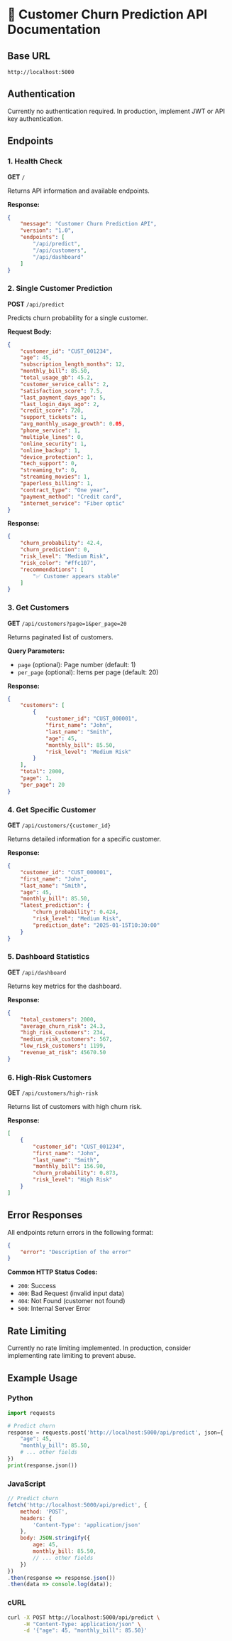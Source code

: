 # 🔌 Customer Churn Prediction API Documentation

## Base URL
```
http://localhost:5000
```

## Authentication
Currently no authentication required. In production, implement JWT or API key authentication.

## Endpoints

### 1. Health Check
**GET** `/`

Returns API information and available endpoints.

**Response:**
```json
{
    "message": "Customer Churn Prediction API",
    "version": "1.0",
    "endpoints": [
        "/api/predict",
        "/api/customers", 
        "/api/dashboard"
    ]
}
```

### 2. Single Customer Prediction
**POST** `/api/predict`

Predicts churn probability for a single customer.

**Request Body:**
```json
{
    "customer_id": "CUST_001234",
    "age": 45,
    "subscription_length_months": 12,
    "monthly_bill": 85.50,
    "total_usage_gb": 45.2,
    "customer_service_calls": 2,
    "satisfaction_score": 7.5,
    "last_payment_days_ago": 5,
    "last_login_days_ago": 2,
    "credit_score": 720,
    "support_tickets": 1,
    "avg_monthly_usage_growth": 0.05,
    "phone_service": 1,
    "multiple_lines": 0,
    "online_security": 1,
    "online_backup": 1,
    "device_protection": 1,
    "tech_support": 0,
    "streaming_tv": 0,
    "streaming_movies": 1,
    "paperless_billing": 1,
    "contract_type": "One year",
    "payment_method": "Credit card",
    "internet_service": "Fiber optic"
}
```

**Response:**
```json
{
    "churn_probability": 42.4,
    "churn_prediction": 0,
    "risk_level": "Medium Risk",
    "risk_color": "#ffc107",
    "recommendations": [
        "✅ Customer appears stable"
    ]
}
```

### 3. Get Customers
**GET** `/api/customers?page=1&per_page=20`

Returns paginated list of customers.

**Query Parameters:**
- `page` (optional): Page number (default: 1)
- `per_page` (optional): Items per page (default: 20)

**Response:**
```json
{
    "customers": [
        {
            "customer_id": "CUST_000001",
            "first_name": "John",
            "last_name": "Smith",
            "age": 45,
            "monthly_bill": 85.50,
            "risk_level": "Medium Risk"
        }
    ],
    "total": 2000,
    "page": 1,
    "per_page": 20
}
```

### 4. Get Specific Customer
**GET** `/api/customers/{customer_id}`

Returns detailed information for a specific customer.

**Response:**
```json
{
    "customer_id": "CUST_000001",
    "first_name": "John",
    "last_name": "Smith",
    "age": 45,
    "monthly_bill": 85.50,
    "latest_prediction": {
        "churn_probability": 0.424,
        "risk_level": "Medium Risk",
        "prediction_date": "2025-01-15T10:30:00"
    }
}
```

### 5. Dashboard Statistics
**GET** `/api/dashboard`

Returns key metrics for the dashboard.

**Response:**
```json
{
    "total_customers": 2000,
    "average_churn_risk": 24.3,
    "high_risk_customers": 234,
    "medium_risk_customers": 567,
    "low_risk_customers": 1199,
    "revenue_at_risk": 45670.50
}
```

### 6. High-Risk Customers
**GET** `/api/customers/high-risk`

Returns list of customers with high churn risk.

**Response:**
```json
[
    {
        "customer_id": "CUST_001234",
        "first_name": "John",
        "last_name": "Smith",
        "monthly_bill": 156.90,
        "churn_probability": 0.873,
        "risk_level": "High Risk"
    }
]
```

## Error Responses

All endpoints return errors in the following format:

```json
{
    "error": "Description of the error"
}
```

**Common HTTP Status Codes:**
- `200`: Success
- `400`: Bad Request (invalid input data)
- `404`: Not Found (customer not found)
- `500`: Internal Server Error

## Rate Limiting
Currently no rate limiting implemented. In production, consider implementing rate limiting to prevent abuse.

## Example Usage

### Python
```python
import requests

# Predict churn
response = requests.post('http://localhost:5000/api/predict', json={
    "age": 45,
    "monthly_bill": 85.50,
    # ... other fields
})
print(response.json())
```

### JavaScript
```javascript
// Predict churn
fetch('http://localhost:5000/api/predict', {
    method: 'POST',
    headers: {
        'Content-Type': 'application/json'
    },
    body: JSON.stringify({
        age: 45,
        monthly_bill: 85.50,
        // ... other fields
    })
})
.then(response => response.json())
.then(data => console.log(data));
```

### cURL
```bash
curl -X POST http://localhost:5000/api/predict \
     -H "Content-Type: application/json" \
     -d '{"age": 45, "monthly_bill": 85.50}'
```
